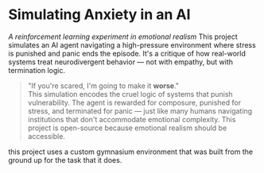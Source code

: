 # Simulating Anxiety in an AI  
*A reinforcement learning experiment in emotional realism*
This project simulates an AI agent navigating a high-pressure environment where stress is punished and panic ends the episode. It's a critique of how real-world systems treat neurodivergent behavior — not with empathy, but with termination logic.
> "If you're scared, I'm going to make it **worse**."  
>This simulation encodes the cruel logic of systems that punish vulnerability. The agent is rewarded for composure, punished for stress, and terminated for panic — just like many humans navigating institutions that don't accommodate emotional complexity.
This project is open-source because emotional realism should be accessible.


this project uses a custom gymnasium environment that was built from the ground up for the task that it does.
